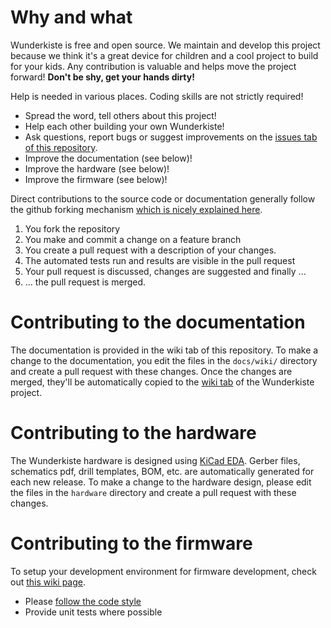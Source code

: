 # Why and what

Wunderkiste is free and open source. We maintain and develop this project because we think it's a great device for children and a cool project to build for your kids.
Any contribution is valuable and helps move the project forward! **Don't be shy, get your hands dirty!**

Help is needed in various places. Coding skills are not strictly required!
- Spread the word, tell others about this project!
- Help each other building your own Wunderkiste!
- Ask questions, report bugs or suggest improvements on the [issues tab of this repository](https://github.com/TheSlowGrowth/Wunderkiste/issues).
- Improve the documentation (see below)!
- Improve the hardware (see below)!
- Improve the firmware (see below)!

Direct contributions to the source code or documentation generally follow the github forking mechanism [which is nicely explained here](https://www.dataschool.io/how-to-contribute-on-github/). 
1. You fork the repository
2. You make and commit a change on a feature branch
3. You create a pull request with a description of your changes.
4. The automated tests run and results are visible in the pull request
5. Your pull request is discussed, changes are suggested and finally ...
6. ... the pull request is merged.

# Contributing to the documentation

The documentation is provided in the wiki tab of this repository. To make a change to the documentation, you edit the files in the `docs/wiki/` directory and create a pull request with these changes.
Once the changes are merged, they'll be automatically copied to the [wiki tab](https://github.com/TheSlowGrowth/Wunderkiste/wiki) of the Wunderkiste project.

# Contributing to the hardware

The Wunderkiste hardware is designed using [KiCad EDA](https://kicad.org/). Gerber files, schematics pdf, drill templates, BOM, etc. are automatically generated for each new release.
To make a change to the hardware design, please edit the files in the `hardware` directory and create a pull request with these changes.

# Contributing to the firmware

To setup your development environment for firmware development, check out [this wiki page](https://github.com/TheSlowGrowth/Wunderkiste/wiki/4.-How-to-setup-for-development).

- Please [follow the code style](https://github.com/TheSlowGrowth/Wunderkiste/wiki/6.-Code-Style)
- Provide unit tests where possible